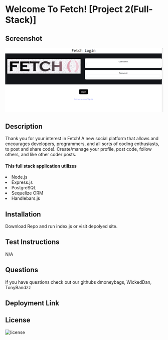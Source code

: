 
# Welcome To Fetch! [Project 2(Full-Stack)]
## Screenshot
![Fetch Login](<assets/Fetch Login.PNG>)
## Description
Thank you for your interest in Fetch! A new social platform that allows and encourages developers, programmers, and all sorts of coding enthusiasts, to post and share code!. Create/manage your profile, post code, follow others, and like other coder posts. 
<h4>This full stack application utilizes</h4> <li>Node.js</li> <li>Express.js</li> <li>PostgreSQL</li> <li>Sequelize ORM</li> <li>Handlebars.js</li>

## Installation
Download Repo and run index.js or visit depolyed site.

## Test Instructions
N/A
## Questions 
If you have questions check out our githubs dmoneybags, WickedDan, TonyBandzz

## Deployment Link

## License
![license](https://img.shields.io/badge/MIT-License-blue)
            
